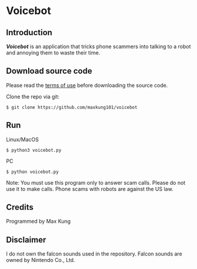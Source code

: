 # Voicebot

Introduction
------------
***Voicebot*** is an application that tricks phone scammers into talking to a robot and annoying them to waste their time.

Download source code
--------------------
Please read the [terms of use](https://github.com/maxkung101/voicebot/blob/master/terms.txt) before downloading the source code.

Clone the repo via git:
```
$ git clone https://github.com/maxkung101/voicebot
```

Run
---
Linux/MacOS
```
$ python3 voicebot.py
```
PC
```
$ python voicebot.py
```

Note: You must use this program only to answer scam calls. Please do not use it to make calls. Phone scams with robots are against the US law.

Credits
-------
Programmed by Max Kung

Disclaimer
----------
I do not own the falcon sounds used in the repository.
Falcon sounds are owned by Nintendo Co., Ltd.